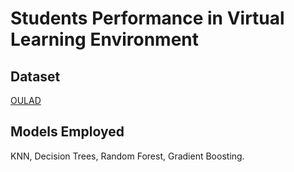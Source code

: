 # Students Performance in Virtual Learning Environment

## Dataset 

[OULAD](https://analyse.kmi.open.ac.uk/open_dataset)

## Models Employed

KNN, Decision Trees, Random Forest, Gradient Boosting.